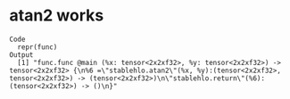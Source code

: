 # atan2 works

    Code
      repr(func)
    Output
      [1] "func.func @main (%x: tensor<2x2xf32>, %y: tensor<2x2xf32>) -> tensor<2x2xf32> {\n%6 =\"stablehlo.atan2\"(%x, %y):(tensor<2x2xf32>, tensor<2x2xf32>) -> (tensor<2x2xf32>)\n\"stablehlo.return\"(%6):(tensor<2x2xf32>) -> ()\n}"

